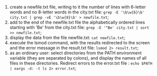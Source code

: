 1. create a newfile.txt file, writing to it the number of lines with 6-letter words and no 8-letter words in the city.txt file: ```grep -E '\b\w{6}\b' city.txt | grep -vE '\b\w{8}\b' > newfile.txt```;
2. add to the end of the newfile.txt file the alphabetically ordered lines starting with 'Be' from the city.txt file: ```grep -E '^Be' city.txt | sort >> newfile.txt```;
3. display the data from the file newfile.txt: ```cat newfile.txt```;
4. execute the lsmod command, with the results redirected to the screen and the error message in the result.txt file: ```lsmod 2> result.txt```;
5. as an ordinary user: select directories from the PATH environment variable (they are separated by colons), and display the names of all files in these directories. Redirect errors to the error.txt file : ```echo $PATH | xargs -d: -t ls 2> error.txt```;